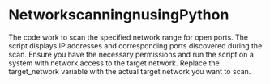 # NetworkscanningnusingPython
The code work to scan the specified network range for open ports. 
The script displays IP addresses and corresponding ports discovered during the scan.
Ensure you have the necessary permissions and run the script on a system with network access to the target network.
Replace the target_network variable with the actual target network you want to scan.
